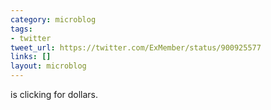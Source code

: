 ```yaml
---
category: microblog
tags:
- twitter
tweet_url: https://twitter.com/ExMember/status/900925577
links: []
layout: microblog
---
```

is clicking for dollars.
